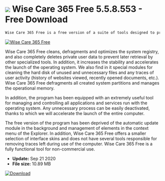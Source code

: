 # ![](https://cdn.softexe.net/static/icon/a/wise-care-365-free-8208.png) Wise Care 365 Free 5.5.8.553 - Free Download

```sh
Wise Care 365 Free is a free version of a suite of tools designed to protect user privacy and optimize the operating system. The tool checks the entire computer for various items that need optimization or potentially security problems when using the computer.
```
[![Wise Care 365 Free](https://gallery.dpcdn.pl/imgc/Tools/15722/g_-_420x350_1.5_-_x20130424101730_00.png)](https://softexe.net/win/system/tweaking-optimizing/wise-care-365-free:hbRh.html)

Wise Care 365 Free cleans, defragments and optimizes the system registry, and also completely deletes private user data to prevent later retrieval by other specialized tools. In addition, it increases the stability and accelerates the launch of the operating system. We also find in it special modules for cleaning the hard disk of unused and unnecessary files and any traces of user activity (history of websites viewed, recently opened documents, etc.). Wise Care 365 Free defragments all created system partitions and manages the operational memory.
 
 In addition, the program has been equipped with an extremely useful tool for managing and controlling all applications and services run with the operating system. Any unnecessary process can be easily deactivated, thanks to which we will accelerate the launch of the entire computer.
 
 The free version of the program has been deprived of the automatic update module in the background and management of elements in the context menu of the Explorer. In addition, Wise Care 365 Free offers a smaller selection of interface skins and does not have several tools responsible for removing traces left during use of the computer. Wise Care 365 Free is a fully functional tool for non-commercial use.


- **Update:** Sep 21 2020
- **File size:** 10.89 MB

[![Download](https://cdn.softexe.net/static/img/download.png)](https://softexe.net/win/system/tweaking-optimizing/wise-care-365-free:hbRh.html)

